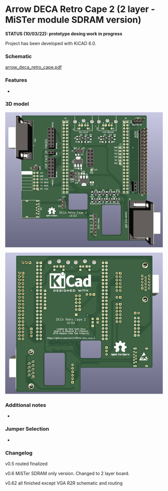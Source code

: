 # Arrow DECA Retro Cape 2 (2 layer - MiSTer module SDRAM version)

**STATUS (10/03/22):  prototype desing work in progress**

Project has been developed with KiCAD 6.0. 



### **Schematic**

 [arrow_deca_retro_cape.pdf](arrow_deca_retro_cape.pdf) 

### **Features**

* 
  

### 3D model

![DECA_retro_cape_1](DECA_retro_cape_1.png)



![DECA_retro_cape_2](DECA_retro_cape_2.png)



### **Additional notes**

* 
  

### **Jumper Selection**

* 

  

### Changelog

v0.5  routed finalized

v0.6  MiSTer SDRAM only version. Changed to 2 layer board.

v0.62 all finished except VGA R2R schematic and routing
